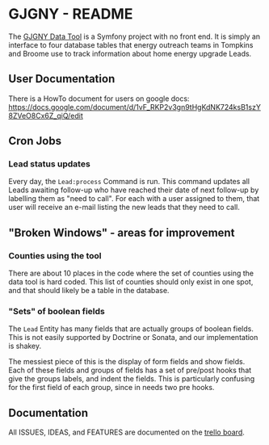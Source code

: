 # GJGNY - README
The [GJGNY Data Tool](http://gjgny.ccext.net) is a Symfony project with no front end.  It is simply an interface to four database tables that energy outreach teams in Tompkins and Broome use to track information about home energy upgrade Leads.

## User Documentation
There is a HowTo document for users on google docs: <https://docs.google.com/document/d/1vF_RKP2v3gn9tHgKdNK724ksB1szY8ZVeO8Cx6Z_qiQ/edit>

## Cron Jobs
### Lead status updates
Every day, the ``Lead:process`` Command is run.  This command updates all Leads awaiting follow-up who have reached their date of next follow-up by labelling them as "need to call".  For each with a user assigned to them, that user will receive an e-mail listing the new leads that they need to call.

## "Broken Windows" - areas for improvement
### Counties using the tool
There are about 10 places in the code where the set of counties using the data tool is hard coded.  This list of counties should only exist in one spot, and that should likely be a table in the database.

### "Sets" of boolean fields
The ``Lead`` Entity has many fields that are actually groups of boolean fields.  This is not easily supported by Doctrine or Sonata, and our implementation is shakey.

The messiest piece of this is the display of form fields and show fields.  Each of these fields and groups of fields has a set of pre/post hooks that give the groups labels, and indent the fields.  This is particularly confusing for the first field of each group, since in needs two pre hooks.

## Documentation
All ISSUES, IDEAS, and FEATURES are documented on the [trello board](https://trello.com/board/gjgny-data-tool/4f8f2635067c6a6d600139e3).